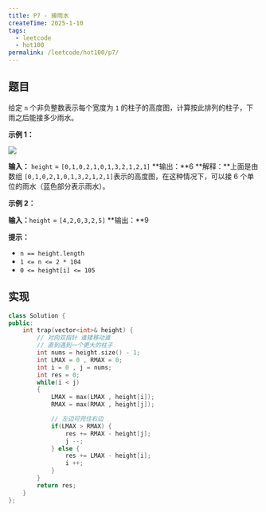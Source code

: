 ```yaml
---
title: P7 - 接雨水
createTime: 2025-1-10
tags:
  - leetcode
  - hot100
permalink: /leetcode/hot100/p7/
---
```


## 题目

给定 `n` 个非负整数表示每个宽度为 `1` 的柱子的高度图，计算按此排列的柱子，下雨之后能接多少雨水。

**示例 1：**

![](https://assets.leetcode-cn.com/aliyun-lc-upload/uploads/2018/10/22/rainwatertrap.png)

**输入：** `height` = `[0,1,0,2,1,0,1,3,2,1,2,1]`
**输出：**6
**解释：**上面是由数组 `[0,1,0,2,1,0,1,3,2,1,2,1]`表示的高度图，在这种情况下，可以接 6 个单位的雨水（蓝色部分表示雨水）。 

**示例 2：**

**输入：**`height` = `[4,2,0,3,2,5]`
**输出：**9

**提示：**

- `n == height.length`
- `1 <= n <= 2 * 104`
- `0 <= height[i] <= 105`

## 实现

```cpp
class Solution {
public:
    int trap(vector<int>& height) {
        // 对向双指针 谁矮移动谁
        // 直到遇到一个更大的柱子
        int nums = height.size() - 1;
        int LMAX = 0 , RMAX = 0;
        int i = 0 , j = nums;
        int res = 0;
        while(i < j)
        {
            LMAX = max(LMAX , height[i]);
            RMAX = max(RMAX , height[j]);

            // 左边可兜住右边
            if(LMAX > RMAX) {
                res += RMAX - height[j];
                j --;
            } else {
                res += LMAX - height[i];
                i ++;
            }
        }
        return res;
    }
};
```